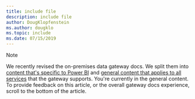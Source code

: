 ```yaml
---
title: include file
description: include file
author: DougKlopfenstein
ms.author: dougklo
ms.topic: include
ms.date: 07/15/2019
---
```


> [!NOTE]
> We recently revised the on-premises data gateway docs. We split them into [content that's specific to Power BI](/power-bi/service-gateway-onprem) and [general content that applies to all services](../gateway/service-gateway-onprem.md) that the gateway supports. You're currently in the general content. To provide feedback on this article, or the overall gateway docs experience, scroll to the bottom of the article.